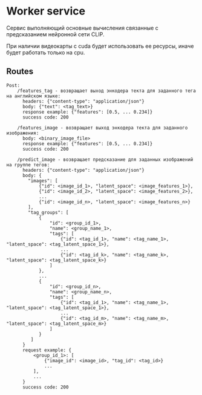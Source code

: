 # Worker service

Сервис выполняющий основные вычисления связанные с предсказанием нейронной сети CLIP.

При наличии видеокарты с cuda будет использовать ее ресурсы, иначе будет работать только на cpu. 

## Routes
    Post: 
        /features_tag - возвращает выход энкодера текта для заданного тега на английском языке:
          headers: {"content-type": "application/json"}
          body: {"text": <tag_text>}
          response example: {"features": [0.5, ... 0.234]}
          success code: 200 
        
        /features_image - возвращает выход энкодера текта для заданного изображения:
          body: <binary_image_file>
          response example: {"features": [0.5, ... 0.234]}
          success code: 200 
        
        /predict_image - возвращает предсказание для заданных изображений на группе тегов:
          headers: {"content-type": "application/json"}
          body: {
            "images": [
                {"id": <image_id_1>, "latent_space": <image_features_1>},
                {"id": <image_id_2>, "latent_space": <image_features_2>},
                ...
                {"id": <image_id_n>, "latent_space": <image_features_n>}
            ],
            "tag_groups": [
                {
                    "id": <group_id_1>, 
                    "name": <group_name_1>,
                    "tags": [
                        {"id": <tag_id_1>, "name": <tag_name_1>, "latent_space": <tag_latent_space_1>},
                        ...
                        {"id": <tag_id_k>, "name": <tag_name_k>, "latent_space": <tag_latent_space_k>}
                    ]
                },
                ...
                {
                    "id": <group_id_n>, 
                    "name": <group_name_n>,
                    "tags": [
                        {"id": <tag_id_1>, "name": <tag_name_1>, "latent_space": <tag_latent_space_1>},
                        ...
                        {"id": <tag_id_m>, "name": <tag_name_m>, "latent_space": <tag_latent_space_m>}
                    ]
                }
             ]
          }
          request example: {
              <group_id_1>: [
                  {"image_id": <image_id>, "tag_id": <tag_id>}
                  ...
              ],
              ...
          }
          success code: 200 
